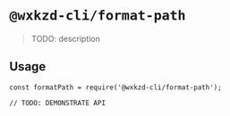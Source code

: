# `@wxkzd-cli/format-path`

> TODO: description

## Usage

```
const formatPath = require('@wxkzd-cli/format-path');

// TODO: DEMONSTRATE API
```
